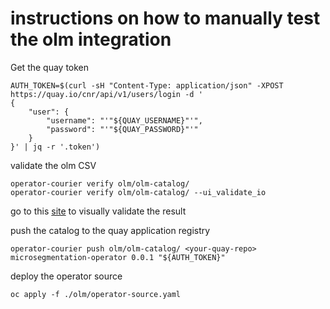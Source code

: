 # instructions on how to manually test the olm integration

Get the quay token

```shell
AUTH_TOKEN=$(curl -sH "Content-Type: application/json" -XPOST https://quay.io/cnr/api/v1/users/login -d '
{
    "user": {
        "username": "'"${QUAY_USERNAME}"'",
        "password": "'"${QUAY_PASSWORD}"'"
    }
}' | jq -r '.token')
```

validate the olm CSV

```shell
operator-courier verify olm/olm-catalog/
operator-courier verify olm/olm-catalog/ --ui_validate_io
```

go to this [site](https://operatorhub.io/preview) to visually validate the result

push the catalog to the quay application registry

```shell
operator-courier push olm/olm-catalog/ <your-quay-repo> microsegmentation-operator 0.0.1 "${AUTH_TOKEN}"
```

deploy the operator source

```shell
oc apply -f ./olm/operator-source.yaml
```